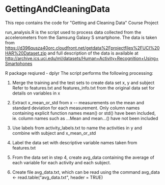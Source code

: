 GettingAndCleaningData
======================

This repo contains the code for "Getting and Cleaning Data" Course Project

run_analysis.R is the script used to process data collected from the accelerometers from the Samsung Galaxy S smartphone.
The data is taken from https://d396qusza40orc.cloudfront.net/getdata%2Fprojectfiles%2FUCI%20HAR%20Dataset.zip
and full description of the data is available at http://archive.ics.uci.edu/ml/datasets/Human+Activity+Recognition+Using+Smartphones

R package reqiured - dplyr
The script performs the following processing:

1. Merge the training and the test sets to create data set x, y and subject
Refer to features.txt and features_info.txt from the original data set for details on variables in x

2. Extract x_mean_or_std from x -- measurements on the mean and standard deviation for each measurement. 
Only column names containing explicit function names mean() or std() have been included,
ie. column names such as ...Mean and mean...() have not been included

3. Use labels from activity_labels.txt to name the activities in y and combine with subject and x_mean_or_std

4. Label the data set with descriptive variable names taken from features.txt

5. From the data set in step 4, create avg_data containing the average of each variable for each activity and each subject.

6. Create file avg_data.txt, which can be read using the command 
avg_data <- read.table("avg_data.txt", header = TRUE)
